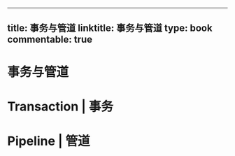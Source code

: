 
---
title: 事务与管道
linktitle: 事务与管道
type: book
commentable: true
---

# 事务与管道

# Transaction | 事务

# Pipeline | 管道

    